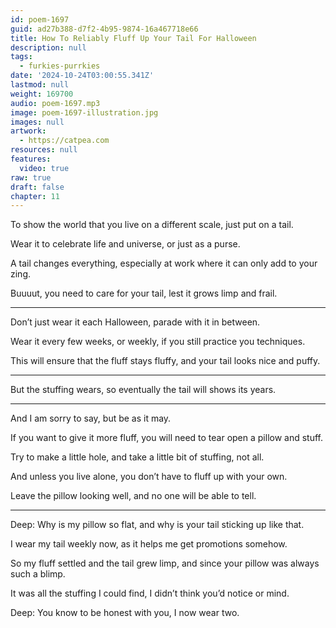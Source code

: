 ```yaml
---
id: poem-1697
guid: ad27b388-d7f2-4b95-9874-16a467718e66
title: How To Reliably Fluff Up Your Tail For Halloween
description: null
tags:
  - furkies-purrkies
date: '2024-10-24T03:00:55.341Z'
lastmod: null
weight: 169700
audio: poem-1697.mp3
image: poem-1697-illustration.jpg
images: null
artwork:
  - https://catpea.com
resources: null
features:
  video: true
raw: true
draft: false
chapter: 11
---
```



To show the world that you live on a different scale,
just put on a tail.

Wear it to celebrate life and universe,
or just as a purse.

A tail changes everything,
especially at work where it can only add to your zing.

Buuuut, you need to care for your tail,
lest it grows limp and frail.

---

Don’t just wear it each Halloween,
parade with it in between.

Wear it every few weeks,
or weekly, if you still practice you techniques.

This will ensure that the fluff stays fluffy,
and your tail looks nice and puffy.

---

But the stuffing wears,
so eventually the tail will shows its years.

---

And I am sorry to say,
but be as it may.

If you want to give it more fluff,
you will need to tear open a pillow and stuff.

Try to make a little hole,
and take a little bit of stuffing, not all.

And unless you live alone,
you don’t have to fluff up with your own.

Leave the pillow looking well,
and no one will be able to tell.

---

Deep: Why is my pillow so flat,
and why is your tail sticking up like that.

I wear my tail weekly now,
as it helps me get promotions somehow.

So my fluff settled and the tail grew limp,
and since your pillow was always such a blimp.

It was all the stuffing I could find,
I didn’t think you’d notice or mind.

Deep: You know to be honest with you,
I now wear two.

